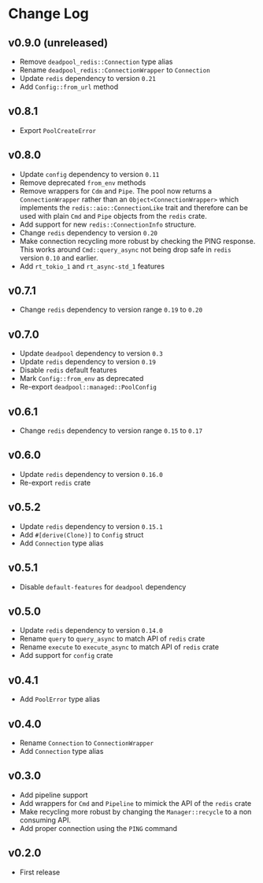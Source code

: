 # Change Log

## v0.9.0 (unreleased)

* Remove `deadpool_redis::Connection` type alias
* Rename `deadpool_redis::ConnectionWrapper` to `Connection`
* Update `redis` dependency to version `0.21`
* Add `Config::from_url` method

## v0.8.1

* Export `PoolCreateError`

## v0.8.0

* Update `config` dependency to version `0.11`
* Remove deprecated `from_env` methods
* Remove wrappers for `Cdm` and `Pipe`. The pool now returns a
  `ConnectionWrapper` rather than an `Object<ConnectionWrapper>` which
  implements the `redis::aio::ConnectionLike` trait and therefore can
  be used with plain `Cmd` and `Pipe` objects from the `redis` crate.
* Add support for new `redis::ConnectionInfo` structure.
* Change `redis` dependency to version `0.20`
* Make connection recycling more robust by checking the PING
  response. This works around `Cmd::query_async` not being drop
  safe in `redis` version `0.10` and earlier.
* Add `rt_tokio_1` and `rt_async-std_1` features

## v0.7.1

* Change `redis` dependency to version range `0.19` to `0.20`

## v0.7.0

* Update `deadpool` dependency to version `0.3`
* Update `redis` dependency to version `0.19`
* Disable `redis` default features
* Mark `Config::from_env` as deprecated
* Re-export `deadpool::managed::PoolConfig`

## v0.6.1

* Change `redis` dependency to version range `0.15` to `0.17`

## v0.6.0

* Update `redis` dependency to version `0.16.0`
* Re-export `redis` crate

## v0.5.2

* Update `redis` dependency to version `0.15.1`
* Add `#[derive(Clone)]` to `Config` struct
* Add `Connection` type alias

## v0.5.1

* Disable `default-features` for `deadpool` dependency

## v0.5.0

* Update `redis` dependency to version `0.14.0`
* Rename `query` to `query_async` to match API of `redis` crate
* Rename `execute` to `execute_async` to match API of `redis` crate
* Add support for `config` crate

## v0.4.1

* Add `PoolError` type alias

## v0.4.0

* Rename `Connection` to `ConnectionWrapper`
* Add `Connection` type alias

## v0.3.0

* Add pipeline support
* Add wrappers for `Cmd` and `Pipeline` to mimick the API of the `redis` crate
* Make recycling more robust by changing the `Manager::recycle` to a non
  consuming API.
* Add proper connection using the `PING` command

## v0.2.0

* First release
